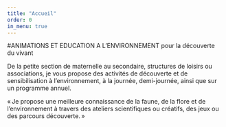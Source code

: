 ```yaml
---
title: "Accueil"
order: 0
in_menu: true
---
```

#ANIMATIONS ET EDUCATION A L’ENVIRONNEMENT pour la découverte du vivant

De la petite section de maternelle au secondaire, structures de loisirs ou associations, je vous propose des activités de découverte et de sensibilisation 
à l’environnement, à la journée, demi-journée, ainsi que sur un programme annuel. 

 « Je propose une meilleure connaissance 
de la faune, de la flore et de l’environnement à travers des ateliers scientifiques 
ou créatifs, des jeux ou des parcours 
découverte. » 